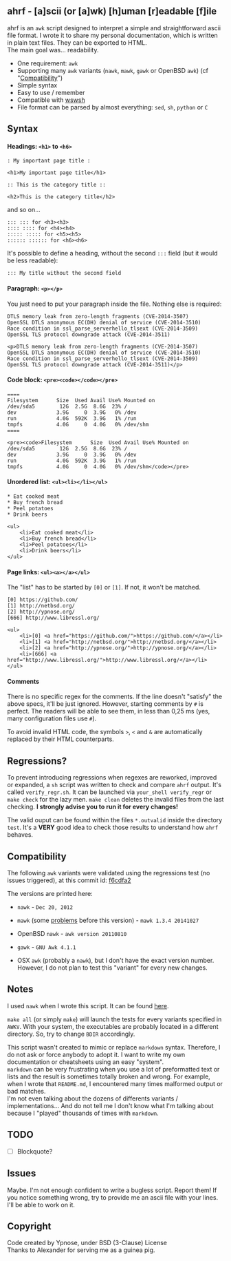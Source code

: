 ahrf - [a]scii (or [a]wk) [h]uman [r]eadable [f]ile
---------------------------------------------------

ahrf is an `awk` script designed to interpret a simple and straightforward
ascii file format. I wrote it to share my personal documentation, which is
written in plain text files. They can be exported to HTML.  
The main goal was... readability.

* One requirement: `awk`
* Supporting many `awk` variants (`nawk`, `mawk`, `gawk` or OpenBSD `awk`) (cf
"[Compatibility](https://github.com/Ypnose/ahrf#compatibility)")
* Simple syntax
* Easy to use / remember
* Compatible with [wswsh](https://github.com/Ypnose/Wswsh)
* File format can be parsed by almost everything: `sed`, `sh`, `python` or `C`

Syntax
------

#### Headings: `<h1>` to `<h6>`

```
: My important page title :
```

```
<h1>My important page title</h1>
```

```
:: This is the category title ::
```

```
<h2>This is the category title</h2>
```

and so on...

```
::: ::: for <h3><h3>
:::: :::: for <h4><h4>
::::: ::::: for <h5><h5>
:::::: :::::: for <h6><h6>
```

It's possible to define a heading, without the second `:::` field (but it
would be less readable):

```
::: My title without the second field
```

#### Paragraph: `<p></p>`

You just need to put your paragraph inside the file. Nothing else is required:

```
DTLS memory leak from zero-length fragments (CVE-2014-3507)
OpenSSL DTLS anonymous EC(DH) denial of service (CVE-2014-3510)
Race condition in ssl_parse_serverhello_tlsext (CVE-2014-3509)
OpenSSL TLS protocol downgrade attack (CVE-2014-3511)
```
```
<p>DTLS memory leak from zero-length fragments (CVE-2014-3507)
OpenSSL DTLS anonymous EC(DH) denial of service (CVE-2014-3510)
Race condition in ssl_parse_serverhello_tlsext (CVE-2014-3509)
OpenSSL TLS protocol downgrade attack (CVE-2014-3511)</p>
```

#### Code block: `<pre><code></code></pre>`

```
====
Filesystem      Size  Used Avail Use% Mounted on
/dev/sda5        12G  2.5G  8.6G  23% /
dev             3.9G     0  3.9G   0% /dev
run             4.0G  592K  3.9G   1% /run
tmpfs           4.0G     0  4.0G   0% /dev/shm
====
```

```
<pre><code>Filesystem      Size  Used Avail Use% Mounted on
/dev/sda5        12G  2.5G  8.6G  23% /
dev             3.9G     0  3.9G   0% /dev
run             4.0G  592K  3.9G   1% /run
tmpfs           4.0G     0  4.0G   0% /dev/shm</code></pre>
```

#### Unordered list: `<ul><li></li></ul>`

```
* Eat cooked meat
* Buy french bread
* Peel potatoes
* Drink beers
```

```
<ul>
	<li>Eat cooked meat</li>
	<li>Buy french bread</li>
	<li>Peel potatoes</li>
	<li>Drink beers</li>
</ul>
```

#### Page links: `<ul><a></a></ul>`

The "list" has to be started by `[0]` or `[1]`. If not, it won't be matched.

```
[0] https://github.com/
[1] http://netbsd.org/
[2] http://ypnose.org/
[666] http://www.libressl.org/
```

```
<ul>
	<li>[0] <a href="https://github.com/">https://github.com/</a></li>
	<li>[1] <a href="http://netbsd.org/">http://netbsd.org/</a></li>
	<li>[2] <a href="http://ypnose.org/">http://ypnose.org/</a></li>
	<li>[666] <a href="http://www.libressl.org/">http://www.libressl.org/</a></li>
</ul>
```

#### Comments

There is no specific regex for the comments. If the line doesn't "satisfy"
the above specs, it'll be just ignored. However, starting comments by `#`
is perfect. The readers will be able to see them, in less than 0,25 ms
(yes, many configuration files use `#`).

To avoid invalid HTML code, the symbols `>`, `<` and `&` are automatically
replaced by their HTML counterparts.

Regressions?
------------

To prevent introducing regressions when regexes are reworked, improved or
expanded, a `sh` script was written to check and compare `ahrf` output. It's
called `verify_regr.sh`. It can be launched via `your_shell verify_regr` or
`make check` for the lazy men. `make clean` deletes the invalid files from
the last checking. __I strongly advise you to run it for every changes!__

The valid ouput can be found within the files `*.outvalid` inside the directory
`test`.
It's a __VERY__ good idea to check those results to understand how `ahrf` behaves.

Compatibility
-------------

The following `awk` variants were validated using the regressions test (no
issues triggered), at this commit id:
[f6cdfa2](https://github.com/Ypnose/ahrf/tree/f6cdfa27a41b7747d81dd9293753eae654aed71f)

The versions are printed here:

* `nawk` - `Dec 20, 2012`

* `mawk` (some [problems](https://github.com/Ypnose/ahrf/issues/1)
before this version) - `mawk 1.3.4 20141027`

* OpenBSD `nawk` - `awk version 20110810`

* `gawk` - `GNU Awk 4.1.1`

* OSX `awk` (probably a `nawk`), but I don't have the exact version number.
However, I do not plan to test this "variant" for every new changes.

Notes
-----

I used `nawk` when I wrote this script. It can be found
[here](http://www.cs.princeton.edu/~bwk/btl.mirror/).

`make all` (or simply `make`) will launch the tests for every variants
specified in `AWKV`. With your system, the executables are probably
located in a different directory. So, try to change `BDIR` accordingly.

This script wasn't created to mimic or replace `markdown` syntax. Therefore,
I do not ask or force anybody to adopt it. I want to write my own documentation
or cheatsheets using an easy "system".  
`markdown` can be very frustrating when you use a lot of preformatted text
or lists and the result is sometimes totally broken and wrong. For example,
when I wrote that `README.md`, I encountered many times malformed output or
bad matches.  
I'm not even talking about the dozens of differents variants /
implementations... And do not tell me I don't know what I'm talking about
because I "played" thousands of times with `markdown`.

TODO
----

- [ ] Blockquote?

Issues
------

Maybe. I'm not enough confident to write a bugless script. Report them!
If you notice something wrong, try to provide me an ascii file with your
lines. I'll be able to work on it.

Copyright
---------

Code created by Ypnose, under BSD (3-Clause) License  
Thanks to Alexander for serving me as a guinea pig.
